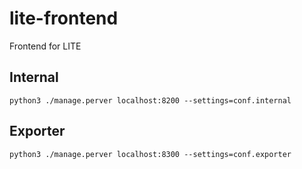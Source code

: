 # lite-frontend
Frontend for LITE


## Internal

```
python3 ./manage.perver localhost:8200 --settings=conf.internal
```

## Exporter

```
python3 ./manage.perver localhost:8300 --settings=conf.exporter
```
